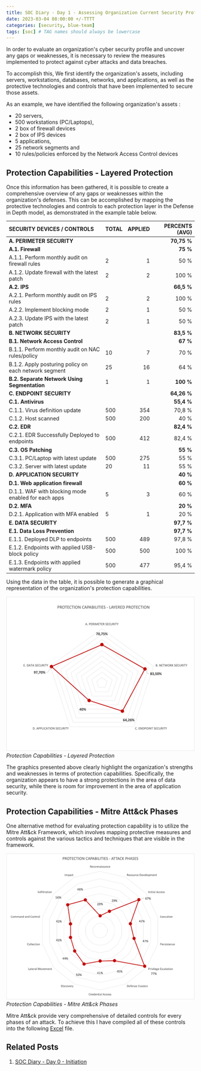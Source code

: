 ```yaml
---
title: SOC Diary - Day 1 - Assessing Organization Current Security Profile
date: 2023-03-04 08:00:00 +/-TTTT
categories: [security, blue-team]
tags: [soc] # TAG names should always be lowercase
---
```


In order to evaluate an organization's cyber security profile and uncover any gaps or weaknesses, it is necessary to review the measures implemented to protect against cyber attacks and data breaches.

To accomplish this, We first identify the organization's assets, including servers, workstations, databases, networks, and applications, as well as the protective technologies and controls that have been implemented to secure those assets.

As an example, we have identified the following organization's assets :

- 20 servers,
- 500 workstations (PC/Laptops),
- 2 box of firewall devices
- 2 box of IPS devices
- 5 applications,
- 25 network segments and
- 10 rules/policies enforced by the Network Access Control devices

## Protection Capabilities - Layered Protection

Once this information has been gathered, it is possible to create a comprehensive overview of any gaps or weaknesses within the organization's defenses. This can be accomplished by mapping the protective technologies and controls to each protection layer in the Defense in Depth model, as demonstrated in the example table below.

| SECURITY DEVICES / CONTROLS                           | TOTAL | APPLIED | PERCENTS (AVG) |
| :---------------------------------------------------- | :---- | ------: | -------------: |
| **A. PERIMETER SECURITY**                             |       |         |    **70,75 %** |
| **A.1. Firewall**                                     |       |         |       **75 %** |
| A.1.1. Perform monthly audit on firewall rules        | 2     |       1 |           50 % |
| A.1.2. Update firewall with the latest patch          | 2     |       2 |          100 % |
| **A.2. IPS**                                          |       |         |     **66,5 %** |
| A.2.1. Perform monthly audit on IPS rules             | 2     |       2 |          100 % |
| A.2.2. Implement blocking mode                        | 2     |       1 |           50 % |
| A.2.3. Update IPS with the latest patch               | 2     |       1 |           50 % |
| **B. NETWORK SECURITY**                               |       |         |     **83,5 %** |
| **B.1. Network Access Control**                       |       |         |       **67 %** |
| B.1.1. Perform monthly audit on NAC rules/policy      | 10    |       7 |           70 % |
| B.1.2. Apply posturing policy on each network segment | 25    |      16 |           64 % |
| **B.2. Separate Network Using Segmentation**          | 1     |       1 |      **100 %** |
| **C. ENDPOINT SECURITY**                              |       |         |    **64,26 %** |
| **C.1. Antivirus**                                    |       |         |     **55,4 %** |
| C.1.1. Virus definition update                        | 500   |     354 |         70,8 % |
| C.1.2. Host scanned                                   | 500   |     200 |           40 % |
| **C.2. EDR**                                          |       |         |     **82,4 %** |
| C.2.1. EDR Successfully Deployed to endpoints         | 500   |     412 |         82,4 % |
| **C.3. OS Patching**                                  |       |         |       **55 %** |
| C.3.1. PC/Laptop with latest update                   | 500   |     275 |           55 % |
| C.3.2. Server with latest update                      | 20    |      11 |           55 % |
| **D. APPLICATION SECURITY**                           |       |         |       **40 %** |
| **D.1. Web application firewall**                     |       |         |       **60 %** |
| D.1.1. WAF with blocking mode enabled for each apps   | 5     |       3 |           60 % |
| **D.2. MFA**                                          |       |         |       **20 %** |
| D.2.1. Application with MFA enabled                   | 5     |       1 |           20 % |
| **E. DATA SECURITY**                                  |       |         |     **97,7 %** |
| **E.1. Data Loss Prevention**                         |       |         |     **97,7 %** |
| E.1.1. Deployed DLP to endpoints                      | 500   |     489 |         97,8 % |
| E.1.2. Endpoints with applied USB-block policy        | 500   |     500 |          100 % |
| E.1.3. Endpoints with applied watermark policy        | 500   |     477 |         95,4 % |

Using the data in the table, it is possible to generate a graphical representation of the organization's protection capabilities.

![protection capabilities](/assets/img/2023-03-03/layered-protection.png)
_Protection Capabilities - Layered Protection_

The graphics presented above clearly highlight the organization's strengths and weaknesses in terms of protection capabilities. Specifically, the organization appears to have a strong protections in the area of data security, while there is room for improvement in the area of application security.

## Protection Capabilities - Mitre Att&ck Phases

One alternative method for evaluating protection capability is to utilize the Mitre Att&ck Framework, which involves mapping protective measures and controls against the various tactics and techniques that are visible in the framework.

![protection capabilities - Mitre Att&ck Phases](/assets/img/2023-03-03/attack-phases.png)
_Protection Capabilities - Mitre Att&ck Phases_

Mitre Att&ck provide very comprehensive of detailed controls for every phases of an attack. To achieve this I have compiled all of these controls into the following [Excel](/assets/file/2023-03-03/mitre_mapping.xlsx) file.

## Related Posts

1. [SOC Diary - Day 0 - Initiation](https://sensibleclown.com/posts/soc-diary-day-0/)
